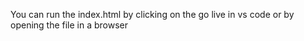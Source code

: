 You can run the index.html by clicking on the go live in vs code or by opening the file in a browser

